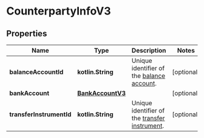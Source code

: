 
# CounterpartyInfoV3

## Properties
Name | Type | Description | Notes
------------ | ------------- | ------------- | -------------
**balanceAccountId** | **kotlin.String** | Unique identifier of the [balance account](https://docs.adyen.com/api-explorer/#/balanceplatform/latest/post/balanceAccounts__resParam_id). |  [optional]
**bankAccount** | [**BankAccountV3**](BankAccountV3.md) |  |  [optional]
**transferInstrumentId** | **kotlin.String** | Unique identifier of the [transfer instrument](https://docs.adyen.com/api-explorer/#/legalentity/latest/post/transferInstruments__resParam_id). |  [optional]



